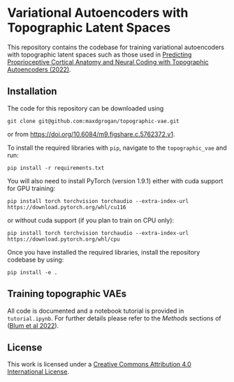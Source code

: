 # Variational Autoencoders with Topographic Latent Spaces

This repository contains the codebase for training variational autoencoders with topographic latent spaces such as those used in [Predicting Proprioceptive Cortical Anatomy and Neural Coding with Topographic Autoencoders (2022)](https://www.biorxiv.org/content/10.1101/2021.12.10.472161v3).

## Installation

The code for this repository can be downloaded using
```
git clone git@github.com:maxdgrogan/topographic-vae.git
```

or from https://doi.org/10.6084/m9.figshare.c.5762372.v1.

To install the required libraries with `pip`, navigate to the `topographic_vae` and run:
```
pip install -r requirements.txt
```
You will also need to install PyTorch (version 1.9.1) either with cuda support for GPU training:
```
pip install torch torchvision torchaudio --extra-index-url https://download.pytorch.org/whl/cu116
```
or without cuda support (if you plan to train on CPU only):
```
pip install torch torchvision torchaudio --extra-index-url https://download.pytorch.org/whl/cpu
```

Once you have installed the required libraries, install the repository codebase by using:
```
pip install -e .
```

## Training topographic VAEs

All code is documented and a notebook tutorial is provided in `tutorial.ipynb`. For further details please refer to the *Methods* sections of ([Blum et al 2022](https://www.biorxiv.org/content/10.1101/2021.12.10.472161v3)).

## License

This work is licensed under a [Creative Commons Attribution 4.0 International License](https://creativecommons.org/licenses/by/4.0/).



